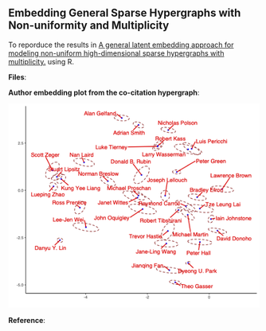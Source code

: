 ## Embedding General Sparse Hypergraphs with Non-uniformity and Multiplicity

To reporduce the results in [A general latent embedding approach for modeling non-uniform high-dimensional sparse hypergraphs with multiplicity.](https://arxiv.org/abs/2410.12108) using R. 

**Files**:

**Author embedding plot from the co-citation hypergraph**:
<p align="center">
<img src="author_embed.png" alt="drawing" width="1000"/>
</p>

**Reference**:

